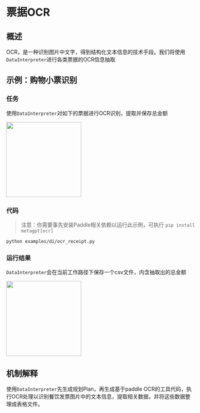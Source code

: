 # 票据OCR

## 概述

OCR，是一种识别图片中文字，得到结构化文本信息的技术手段。我们将使用`DataInterpreter`进行各类票据的OCR信息抽取

## 示例：购物小票识别

### 任务

使用`DataInterpreter`对如下的票据进行OCR识别，提取并保存总金额

<img src="../../../../../public/image/guide/use_cases/interpreter/receipt_shopping.png" width="200">

### 代码

> 注意：你需要事先安装Paddle相关依赖以运行此示例，可执行
> `pip install metagpt[ocr]`

```bash
python examples/di/ocr_receipt.py
```

### 运行结果

`DataInterpreter`会在当前工作路径下保存一个csv文件，内含抽取出的总金额

<img src="../../../../../public/image/guide/use_cases/interpreter/receipt_shopping_ocr_result.png" width="200">

## 机制解释

使用`DataInterpreter`先生成规划Plan，再生成基于paddle OCR的工具代码，执行OCR处理以识别餐饮发票图片中的文本信息，提取相关数据，并将这些数据整理成表格文件。
